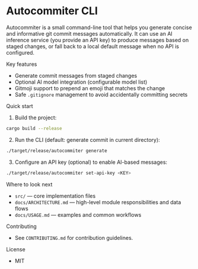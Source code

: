 # Autocommiter CLI

Autocommiter is a small command-line tool that helps you generate concise and
informative git commit messages automatically. It can use an AI inference
service (you provide an API key) to produce messages based on staged changes,
or fall back to a local default message when no API is configured.

Key features
- Generate commit messages from staged changes
- Optional AI model integration (configurable model list)
- Gitmoji support to prepend an emoji that matches the change
- Safe `.gitignore` management to avoid accidentally committing secrets

Quick start

1. Build the project:

```bash
cargo build --release
```

2. Run the CLI (default: generate commit in current directory):

```bash
./target/release/autocommiter generate
```

3. Configure an API key (optional) to enable AI-based messages:

```bash
./target/release/autocommiter set-api-key <KEY>
```

Where to look next
- `src/` — core implementation files
- `docs/ARCHITECTURE.md` — high-level module responsibilities and data flows
- `docs/USAGE.md` — examples and common workflows

Contributing
- See `CONTRIBUTING.md` for contribution guidelines.

License
- MIT

